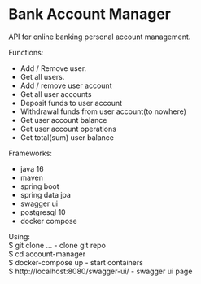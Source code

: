 # Bank Account Manager
API for online banking personal account management.

Functions:
* Add / Remove user.
* Get all users.
* Add / remove user account
* Get all user accounts
* Deposit funds to user account
* Withdrawal funds from user account(to nowhere)
* Get user account balance
* Get user account operations
* Get total(sum) user balance

Frameworks:
- java 16
- maven  
- spring boot
- spring data jpa
- swagger ui 
- postgresql 10
- docker compose

Using:
<br/>$ git clone ... - clone git repo
<br/>$ cd account-manager
<br/>$ docker-compose up - start containers
<br/>$ http://localhost:8080/swagger-ui/ - swagger ui page